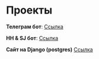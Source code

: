 # Проекты

**Телеграм бот**: [Ссылка](https://github.com/Dadoxr/wg_and_ol_bot)

**HH & SJ бот**: [Ссылка](https://github.com/Dadoxr/vacancy_project)

**Сайт на Django (postgres)**  [Ссылка](https://github.com/Dadoxr/django_main) 
